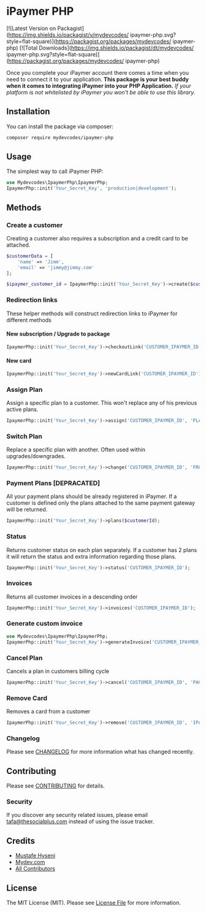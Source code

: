 # iPaymer PHP

[![Latest Version on Packagist](https://img.shields.io/packagist/v/mydevcodes/ ipaymer-php.svg?style=flat-square)](https://packagist.org/packages/mydevcodes/ ipaymer-php)
[![Total Downloads](https://img.shields.io/packagist/dt/mydevcodes/ ipaymer-php.svg?style=flat-square)](https://packagist.org/packages/mydevcodes/ ipaymer-php)

Once you complete your iPaymer account there comes a time when you need to connect it to your application. **This package is your best buddy when it comes to integrating iPaymer into your PHP Application.** 
*If your platform is not whitelisted by iPaymer you won't be able to use this library.*

## Installation

You can install the package via composer:

```bash
composer require mydevcodes/ipaymer-php
```

## Usage

The simplest way to call iPaymer PHP:
```php
use Mydevcodes\IpaymerPhp\IpaymerPhp;
IpaymerPhp::init('Your_Secret_Key', 'production|development');
```

## Methods

### Create a customer
Creating a customer also requires a subscription and a credit card to be attached.
```php
$customerData = [
    'name' => 'Jimm',
    'email' => 'jimmy@jimmy.com'
];

$ipaymer_customer_id = IpaymerPhp::init('Your_Secret_Key')->create($customerData);
```

### Redirection links
These helper methods will construct redirection links to iPaymer for different methods

#### New subscription / Upgrade to package
```php
IpaymerPhp::init('Your_Secret_Key')->checkoutLink('CUSTOMER_IPAYMER_ID', 'PLAN_CODE', 'RETURN_URL');
```

#### New card
```php
IpaymerPhp::init('Your_Secret_Key')->newCardLink('CUSTOMER_IPAYMER_ID');
```

### Assign Plan
Assign a specific plan to a customer. This won't replace any of his previous active plans.
```php
IpaymerPhp::init('Your_Secret_Key')->assign('CUSTOMER_IPAYMER_ID', 'PLAN_ID', 'QUANTITY');
```

### Switch Plan
Replace a specific plan with another. Often used within upgrades/downgrades.
```php
IpaymerPhp::init('Your_Secret_Key')->change('CUSTOMER_IPAYMER_ID', 'FROM_PLAN_ID', 'TO_PLAN_ID');
```

### Payment Plans [DEPRACATED]
All your payment plans should be already registered in iPaymer. If a customer is defined only the plans attached to the same payment gateway will be returned.

```php
IpaymerPhp::init('Your_Secret_Key')->plans($customerId);
```

### Status
Returns customer status on each plan separately. If a customer has 2 plans it will return the status and extra information regarding those plans.
```php
IpaymerPhp::init('Your_Secret_Key')->status('CUSTOMER_IPAYMER_ID');
```

### Invoices
Returns all customer invoices in a descending order
```php
IpaymerPhp::init('Your_Secret_Key')->invoices('CUSTOMER_IPAYMER_ID');
```

### Generate custom invoice
```php
use Mydevcodes\IpaymerPhp\IpaymerPhp;
IpaymerPhp::init('Your_Secret_Key')->generateInvoice('CUSTOMER_IPAYMER_ID', 'PLAN_CODE', 'PRICE', 'QUANTITY', 'DESCRIPTION');
```

### Cancel Plan
Cancels a plan in customers billing cycle
```php
IpaymerPhp::init('Your_Secret_Key')->cancel('CUSTOMER_IPAYMER_ID', 'PACKAGE_CODE');
```

### Remove Card
Removes a card from a customer
```php
IpaymerPhp::init('Your_Secret_Key')->remove('CUSTOMER_IPAYMER_ID', 'IPAYMER_CARD_ID');
```

### Changelog

Please see [CHANGELOG](CHANGELOG.md) for more information what has changed recently.

## Contributing

Please see [CONTRIBUTING](CONTRIBUTING.md) for details.

### Security

If you discover any security related issues, please email tafa@thesocialplus.com instead of using the issue tracker.

## Credits

-   [Mustafe Hyseni](https://github.com/tafhyseni)
-   [Mydev.com](https://github.com/mydevcodes)
-   [All Contributors](../../contributors)

## License

The MIT License (MIT). Please see [License File](LICENSE.md) for more information.
